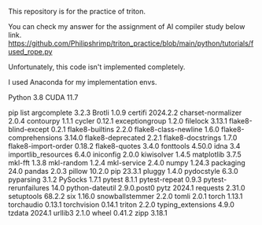 This repository is for the practice of triton.

You can check my answer for the assignment of AI compiler study below link.
https://github.com/Philipshrimp/triton_practice/blob/main/python/tutorials/fused_rope.py

Unfortunately, this code isn't implemented completely.

I used Anaconda for my implementation envs.

Python 3.8
CUDA 11.7

pip list
argcomplete           3.2.3
Brotli                1.0.9
certifi               2024.2.2
charset-normalizer    2.0.4
contourpy             1.1.1
cycler                0.12.1
exceptiongroup        1.2.0
filelock              3.13.1
flake8-blind-except   0.2.1
flake8-builtins       2.2.0
flake8-class-newline  1.6.0
flake8-comprehensions 3.14.0
flake8-deprecated     2.2.1
flake8-docstrings     1.7.0
flake8-import-order   0.18.2
flake8-quotes         3.4.0
fonttools             4.50.0
idna                  3.4
importlib_resources   6.4.0
iniconfig             2.0.0
kiwisolver            1.4.5
matplotlib            3.7.5
mkl-fft               1.3.8
mkl-random            1.2.4
mkl-service           2.4.0
numpy                 1.24.3
packaging             24.0
pandas                2.0.3
pillow                10.2.0
pip                   23.3.1
pluggy                1.4.0
pydocstyle            6.3.0
pyparsing             3.1.2
PySocks               1.7.1
pytest                8.1.1
pytest-repeat         0.9.3
pytest-rerunfailures  14.0
python-dateutil       2.9.0.post0
pytz                  2024.1
requests              2.31.0
setuptools            68.2.2
six                   1.16.0
snowballstemmer       2.2.0
tomli                 2.0.1
torch                 1.13.1
torchaudio            0.13.1
torchvision           0.14.1
triton                2.2.0
typing_extensions     4.9.0
tzdata                2024.1
urllib3               2.1.0
wheel                 0.41.2
zipp                  3.18.1
